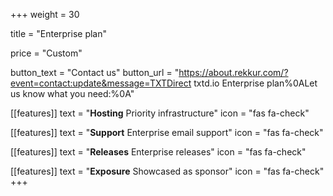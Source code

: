 +++
weight = 30

title = "Enterprise plan"

price = "Custom"

button_text = "Contact us"
button_url = "https://about.rekkur.com/?event=contact:update&message=TXTDirect txtd.io Enterprise plan%0ALet us know what you need:%0A"

[[features]]
  text = "**Hosting** Priority infrastructure"
  icon = "fas fa-check"

[[features]]
  text = "**Support** Enterprise email support"
  icon = "fas fa-check"

[[features]]
  text = "**Releases** Enterprise releases"
  icon = "fas fa-check"

[[features]]
  text = "**Exposure** Showcased as sponsor"
  icon = "fas fa-check"
+++
